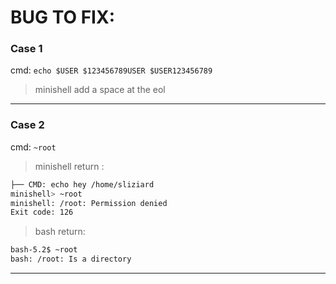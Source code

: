 # BUG TO FIX:

### Case 1

cmd: `echo $USER $123456789USER $USER123456789`

> minishell add a space at the eol

---

### Case 2

cmd: `~root`

> minishell return :

```sh
├── CMD: echo hey /home/sliziard
minishell> ~root
minishell: /root: Permission denied
Exit code: 126
```

> bash return:

```sh
bash-5.2$ ~root
bash: /root: Is a directory
```

---
